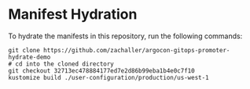 # Manifest Hydration

To hydrate the manifests in this repository, run the following commands:

```shell
git clone https://github.com/zachaller/argocon-gitops-promoter-hydrate-demo
# cd into the cloned directory
git checkout 32713ec478884177ed7e2d86b99eba1b4e0c7f10
kustomize build ./user-configuration/production/us-west-1
```
